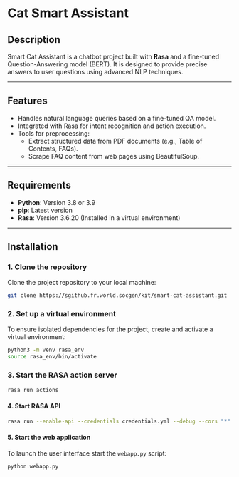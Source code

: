 # **Cat Smart Assistant**

## **Description**
Smart Cat Assistant is a chatbot project built with **Rasa** and a fine-tuned Question-Answering model (BERT). It is designed to provide precise answers to user questions using advanced NLP techniques.

---

## **Features**
- Handles natural language queries based on a fine-tuned QA model.
- Integrated with Rasa for intent recognition and action execution.
- Tools for preprocessing:
  - Extract structured data from PDF documents (e.g., Table of Contents, FAQs).
  - Scrape FAQ content from web pages using BeautifulSoup.

---

## **Requirements**
- **Python**: Version 3.8 or 3.9
- **pip**: Latest version
- **Rasa**: Version 3.6.20 (Installed in a virtual environment)

---

## **Installation**

### **1. Clone the repository**
Clone the project repository to your local machine:
```bash
git clone https://sgithub.fr.world.socgen/kit/smart-cat-assistant.git
```

### **2. Set up a virtual environment**
To ensure isolated dependencies for the project, create and activate a virtual environment:
```bash
python3 -m venv rasa_env
source rasa_env/bin/activate
```

### **3. Start the RASA action server**
```bash
rasa run actions
```

#### **4. Start RASA API**
```bash
rasa run --enable-api --credentials credentials.yml --debug --cors "*"
```

#### **5. Start the web application**
To launch the user interface start the `webapp.py` script:

```bash
python webapp.py
```

